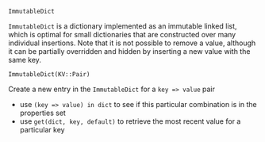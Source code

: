 ```
ImmutableDict
```

`ImmutableDict` is a dictionary implemented as an immutable linked list, which is optimal for small dictionaries that are constructed over many individual insertions. Note that it is not possible to remove a value, although it can be partially overridden and hidden by inserting a new value with the same key.

```
ImmutableDict(KV::Pair)
```

Create a new entry in the `ImmutableDict` for a `key => value` pair

  * use `(key => value) in dict` to see if this particular combination is in the properties set
  * use `get(dict, key, default)` to retrieve the most recent value for a particular key

